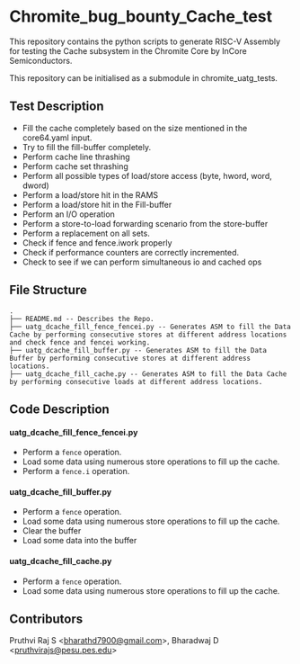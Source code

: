 # Chromite_bug_bounty_Cache_test
This repository contains the python scripts to generate RISC-V Assembly for testing the Cache subsystem in the Chromite Core by InCore Semiconductors.

This repository can be initialised as a submodule in chromite_uatg_tests.

## Test Description
- Fill the cache completely based on the size mentioned in the core64.yaml input.
- Try to fill the fill-buffer completely.
- Perform cache line thrashing
- Perform cache set thrashing
- Perform all possible types of load/store access (byte, hword, word, dword)
- Perform a load/store hit in the RAMS
- Perform a load/store hit in the Fill-buffer
- Perform an I/O operation
- Perform a store-to-load forwarding scenario from the store-buffer
- Perform a replacement on all sets.
- Check if fence and fence.iwork properly
- Check if performance counters are correctly incremented.
- Check to see if we can perform simultaneous io and cached ops

## File Structure
```
.
├── README.md -- Describes the Repo.
├── uatg_dcache_fill_fence_fencei.py -- Generates ASM to fill the Data Cache by performing consecutive stores at different address locations and check fence and fencei working.
├── uatg_dcache_fill_buffer.py -- Generates ASM to fill the Data Buffer by performing consecutive stores at different address locations.
├── uatg_dcache_fill_cache.py -- Generates ASM to fill the Data Cache by performing consecutive loads at different address locations.
```

## Code Description

#### uatg_dcache_fill_fence_fencei.py
- Perform a `fence` operation. 
- Load some data using numerous store operations to fill up the cache.
- Perform a `fence.i` operation.
#### uatg_dcache_fill_buffer.py
- Perform a `fence` operation. 
- Load some data using numerous store operations to fill up the cache.
- Clear the buffer
- Load some data into the buffer
#### uatg_dcache_fill_cache.py
- Perform a `fence` operation. 
- Load some data using numerous store operations to fill up the cache.

## Contributors
Pruthvi Raj S <<bharathd7900@gmail.com>>,
Bharadwaj D <<pruthvirajs@pesu.pes.edu>>
